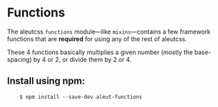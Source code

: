 # Functions

The aleutcss `functions` module—like `mixins`—contains a few framework functions
that are **required** for using any of the rest of aleutcss.

These 4 functions basically multiplies a given number (mostly the base-spacing)
by 4 or 2, or divide them by 2 or 4.


## Install using npm:

```ssh
    $ npm install --save-dev aleut-functions
```
